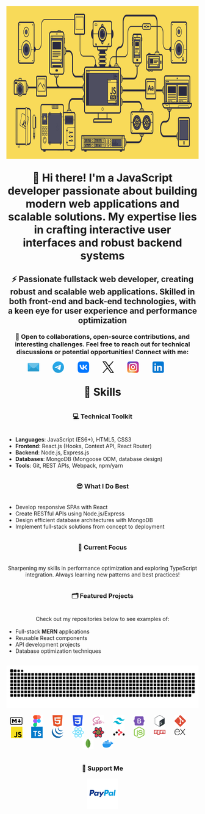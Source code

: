 <!DOCTYPE html>
<html lang="en">
<head>
  <meta charset="UTF-8">
  <meta name="viewport" content="width=device-width, initial-scale=1.0">
</head>
<body>
  <header style="margin: 30px auto">
    <div align="center">
      <picture>
        <source media="(prefers-color-scheme: dark)" srcset="./img/header_main_image/compressed/github_header_image_dev_dark_compressed.gif">
        <source media="(prefers-color-scheme: light)" srcset="./img/header_main_image/compressed/github-header-image_dev_light_compressed.gif">
        <img src="./img/header_main_image/compressed/github-header-image_dev_light_compressed.gif" alt="GIF animation of the main image" height="400" width="800">
      </picture>
    </div>
    <h1 align="center" style="margin: 30px auto">👋 Hi there! I'm a JavaScript developer passionate about building modern web applications and scalable solutions. My expertise lies in crafting interactive user interfaces and robust backend systems</h1>
    <h2 align="center" style="margin: 20px auto">⚡ Passionate fullstack web developer, creating robust and scalable web applications. Skilled in both front-end and back-end technologies, with a keen eye for user experience and performance optimization</h2>
    <h3 align="center" style="margin: 10px auto">🚀 Open to collaborations, open-source contributions, and interesting challenges. Feel free to reach out for technical discussions or potential opportunities! Connect with me:</h3>
    <div align="center" style="margin: 15px auto; display: flex;flex-wrap: wrap;justify-content: center;">
      <a href="mailto:archdeadshadow@icloud.com"><img src="./img/icons/email.svg" alt="Email" height="30"></a>&nbsp;&nbsp;&nbsp;&nbsp;&nbsp;&nbsp;&nbsp;&nbsp;&nbsp;
      <a href="https://t.me/ArchDeadShadow" target="_blank"><img src="./img/icons/telegram.svg" alt="Telegram" height="30"></a>&nbsp;&nbsp;&nbsp;&nbsp;&nbsp;&nbsp;&nbsp;&nbsp;&nbsp;
      <a href="https://vk.com/archdeadshadow" target="_blank"><img src="./img/icons/vk.svg" alt="VK" height="30"></a>&nbsp;&nbsp;&nbsp;&nbsp;&nbsp;&nbsp;&nbsp;&nbsp;&nbsp;
      <a href="https://x.com/ArchDeadShadow" target="_blank">
      <picture>
        <source media="(prefers-color-scheme: dark)" srcset="./img/icons/x-light.svg">
        <source media="(prefers-color-scheme: light)" srcset="./img/icons/x-dark.svg">
        <img src="./img/icons/x-dark.svg" alt="X" height="30">
      </picture></a>&nbsp;&nbsp;&nbsp;&nbsp;&nbsp;&nbsp;&nbsp;&nbsp;&nbsp;
      <a href="https://www.instagram.com/archdeadshadow" target="_blank"><img src="./img/icons/instagram.svg" alt="Instagram" height="30"></a>&nbsp;&nbsp;&nbsp;&nbsp;&nbsp;&nbsp;&nbsp;&nbsp;&nbsp;
      <a href="https://www.linkedin.com/in/sergey-r-a52219230" target="_blank"><img src="./img/icons/linkedin.svg" alt="LinkedIn" height="30"></a>&nbsp;&nbsp;&nbsp;&nbsp;&nbsp;&nbsp;&nbsp;&nbsp;&nbsp;
    </div>
  </header>
  <main style="margin: 30px auto">
  <h1 align="center" style="margin: 30px auto;">🦉 Skills</h1>
  <h3 align="center" style="margin: 36px auto">💻 Technical Toolkit</h3>
    <ul align="left">
      <li><strong>Languages</strong>: JavaScript (ES6+), HTML5, CSS3</li>
      <li><strong>Frontend</strong>: React.js (Hooks, Context API, React Router)</li>
      <li><strong>Backend</strong>: Node.js, Express.js</li>
      <li><strong>Databases</strong>: MongoDB (Mongoose ODM, database design)</li>
      <li><strong>Tools</strong>: Git, REST APIs, Webpack, npm/yarn</li>
    </ul>
    <h3 align="center" style="margin: 36px auto">😎 What I Do Best</h3>
    <ul align="left">
      <li>Develop responsive SPAs with React</li>
      <li>Create RESTful APIs using Node.js/Express</li>
      <li>Design efficient database architectures with MongoDB</li>
      <li>Implement full-stack solutions from concept to deployment</li>
    </ul>
    <h3 align="center" style="margin: 36px auto">📌 Current Focus</h3>
    <p align="center" style="margin: 16px auto">Sharpening my skills in performance optimization and exploring TypeScript integration. Always learning new patterns and best practices!</p>
    <h3 align="center" style="margin: 36px auto">🗂️ Featured Projects</h3>
    <p align="center" style="margin: 16px auto">Check out my repositories below to see examples of:</p>
    <ul align="left">
      <li>Full-stack <strong>MERN</strong> applications</li>
      <li>Reusable React components</li>
      <li>API development projects</li>
      <li>Database optimization techniques</li>
    </ul>
  </main>
  <footer style="margin: 30px auto">
    <div align="center">
      <picture>
        <source media="(prefers-color-scheme: dark)" srcset="./img/snake_game_contribution_calendar/github-snake-dark.svg">
        <source media="(prefers-color-scheme: light)" srcset="./img/snake_game_contribution_calendar/github-snake.svg">
        <img alt="github-snake" src="./img/snake_game_contribution_calendar/github-snake-dark.svg">
      </picture>
    </div>
    <br>
    <div align="center" style="display: flex;flex-wrap: wrap;justify-content: center;">
      <img src="./img/icons/markdown.svg" height="30" alt="Markdown">&nbsp;&nbsp;&nbsp;&nbsp;&nbsp;&nbsp;
      <img src="./img/icons/figma.svg" height="30" alt="Figma">&nbsp;&nbsp;&nbsp;&nbsp;&nbsp;&nbsp;
      <img src="./img/icons/html5.svg" height="30" alt="HTML5">&nbsp;&nbsp;&nbsp;&nbsp;&nbsp;&nbsp;
      <img src="./img/icons/css3.svg" height="30" alt="CSS3">&nbsp;&nbsp;&nbsp;&nbsp;&nbsp;&nbsp;
      <img src="./img/icons/sass.svg" height="30" alt="SASS">&nbsp;&nbsp;&nbsp;&nbsp;&nbsp;&nbsp;
      <img src="./img/icons/tailwindcss.svg" height="30" alt="Tailwind CSS">&nbsp;&nbsp;&nbsp;&nbsp;&nbsp;&nbsp;
      <img src="./img/icons/bootstrap5.svg" height="30" alt="Bootstrap">&nbsp;&nbsp;&nbsp;&nbsp;&nbsp;&nbsp;
      <img src="./img/icons/bash.svg" height="30" alt="Bash">&nbsp;&nbsp;&nbsp;&nbsp;&nbsp;&nbsp;
      <img src="./img/icons/git.svg" height="30" alt="GIT">&nbsp;&nbsp;&nbsp;&nbsp;&nbsp;&nbsp;
      <img src="./img/icons/javascript.svg" height="30" alt="JavaScript">&nbsp;&nbsp;&nbsp;&nbsp;&nbsp;&nbsp;
      <img src="./img/icons/typescript.svg" height="30" alt="TypeScript">&nbsp;&nbsp;&nbsp;&nbsp;&nbsp;&nbsp;
      <img src="./img/icons/jquery.svg" height="30" alt="jQuery">&nbsp;&nbsp;&nbsp;&nbsp;&nbsp;&nbsp;
      <img src="./img/icons/reactjs.svg" height="30" alt="React">&nbsp;&nbsp;&nbsp;&nbsp;&nbsp;&nbsp;
      <img src="./img/icons/react-query.svg" height="30" alt="React Query">&nbsp;&nbsp;&nbsp;&nbsp;&nbsp;&nbsp;
      <img src="./img/icons/reactrouter.svg" height="30" alt="React Router">&nbsp;&nbsp;&nbsp;&nbsp;&nbsp;&nbsp;
      <img src="./img/icons/nodejs.svg" height="30" alt="Node.js">&nbsp;&nbsp;&nbsp;&nbsp;&nbsp;&nbsp;
      <img src="./img/icons/npm.svg" height="30" alt="NPM">&nbsp;&nbsp;&nbsp;&nbsp;&nbsp;&nbsp;
      <picture>
        <source media="(prefers-color-scheme: dark)" srcset="./img/icons/expressjs-light.svg">
        <source media="(prefers-color-scheme: light)" srcset="./img/icons/expressjs-dark.svg">
        <img src="./img/icons/expressjs-dark.svg" height="28" alt="Express">
      </picture>&nbsp;&nbsp;&nbsp;&nbsp;&nbsp;&nbsp;
      <img src="./img/icons/mongodb.svg" height="28" alt="MongoDB">&nbsp;&nbsp;&nbsp;&nbsp;&nbsp;&nbsp;
      <img src="./img/icons/docker.svg" height="28" alt="Docker">&nbsp;&nbsp;&nbsp;&nbsp;&nbsp;&nbsp;
    </div>
    <br>
    <div align="center">
      <h3>💸 Support Me</h3>
      <p><a href="https://www.paypal.com/donate/?hosted_button_id=QCEZHJJG8HRD8" target="_blank"><img src="img/icons/paypal.svg" height="80"></a></p>
    </div>
  </footer>
</body>
</html>
